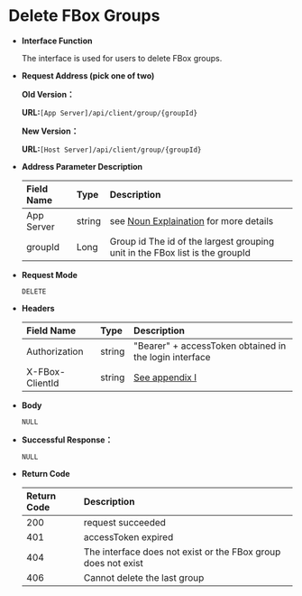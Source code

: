 # Delete FBox Groups

* **Interface Function**

   The interface is used for users to delete FBox groups.

* **Request Address \(pick one of two\)**

  **Old Version：**

   **URL:**`[App Server]/api/client/group/{groupId}`

   **New Version：**

   **URL:**`[Host Server]/api/client/group/{groupId}`

* **Address Parameter Description**

  | Field Name | Type | Description |
  | :--- | :--- | :--- |
  | App Server | string | see [Noun Explaination](https://app.gitbook.com/@upsilonauto/s/sdk-interface-and-http-interface/~/drafts/-Mj8wlgyy_R51z8IfQDt/http-document-1/login-interface/noun-explain-or-fbox-document) for more details |
  | groupId | Long | Group id The id of the largest grouping unit in the FBox list is the groupId |

* **Request Mode**

  `DELETE`

* **Headers**

  | Field Name | Type | Description |
  | :--- | :--- | :--- |
  | Authorization | string | "Bearer" + accessToken obtained in the login interface |
  | X-FBox-ClientId | string | [See appendix I](https://app.gitbook.com/@upsilonauto/s/sdk-interface-and-http-interface/~/drafts/-Mj96b3PNyYjsgMj5D8Y/http-document-1/appendix/untitled) |

* **Body**

   `NULL`

* **Successful Response：**

   `NULL`

* **Return Code**

  | Return Code | Description |
  | :--- | :--- |
  | 200 | request succeeded |
  | 401 | accessToken expired |
  | 404 | The interface does not exist or the FBox group does not exist |
  | 406 | Cannot delete the last group |


